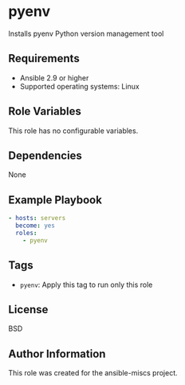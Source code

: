 pyenv
=========

Installs pyenv Python version management tool

Requirements
------------

- Ansible 2.9 or higher
- Supported operating systems: Linux

Role Variables
--------------

This role has no configurable variables.

Dependencies
------------

None

Example Playbook
----------------

```yaml
- hosts: servers
  become: yes
  roles:
    - pyenv
```

Tags
----

- `pyenv`: Apply this tag to run only this role

License
-------

BSD

Author Information
------------------

This role was created for the ansible-miscs project.

